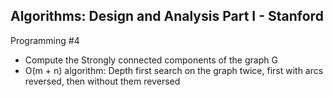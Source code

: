 ## Algorithms: Design and Analysis Part I - Stanford
Programming #4
* Compute the Strongly connected components of the graph G
* O(m + n) algorithm: Depth first search on the graph twice, first with arcs reversed, then without them reversed
